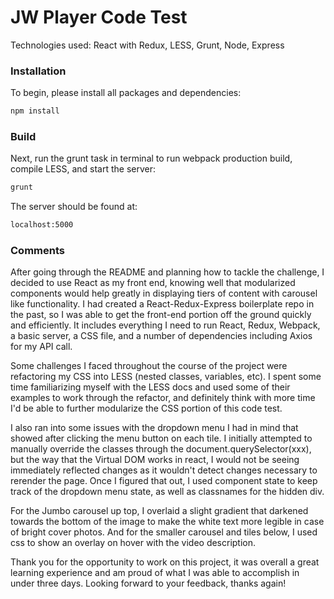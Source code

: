 # JW Player Code Test

Technologies used: React with Redux, LESS, Grunt, Node, Express

### Installation
To begin, please install all packages and dependencies:

```bash
npm install
```

### Build
Next, run the grunt task in terminal to run webpack production build, compile LESS, and start the server:

```bash
grunt
```

The server should be found at:

```bash
localhost:5000
```

### Comments

After going through the README and planning how to tackle the challenge, I decided to use React as my front end, knowing well that modularized components would help greatly in displaying tiers of content with carousel like functionality.  I had created a React-Redux-Express boilerplate repo in the past, so I was able to get the front-end portion off the ground quickly and efficiently. It includes everything I need to run React, Redux, Webpack, a basic server, a CSS file, and a number of dependencies including Axios for my API call.

Some challenges I faced throughout the course of the project were refactoring my CSS into LESS (nested classes, variables, etc). I spent some time familiarizing myself with the LESS docs and used some of their examples to work through the refactor, and definitely think with more time I'd be able to further modularize the CSS portion of this code test.

I also ran into some issues with the dropdown menu I had in mind that showed after clicking the menu button on each tile. I initially attempted to manually override the classes through the document.querySelector(xxx), but the way that the Virtual DOM works in react, I would not be seeing immediately reflected changes as it wouldn't detect changes necessary to rerender the page. Once I figured that out, I used component state to keep track of the dropdown menu state, as well as classnames for the hidden div.

For the Jumbo carousel up top, I overlaid a slight gradient that darkened towards the bottom of the image to make the white text more legible in case of bright cover photos. And for the smaller carousel and tiles below, I used css to show an overlay on hover with the video description.

Thank you for the opportunity to work on this project, it was overall a great learning experience and am proud of what I was able to accomplish in under three days. Looking forward to your feedback, thanks again!
